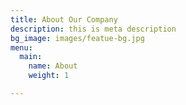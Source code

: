 ```yaml
---
title: About Our Company
description: this is meta description
bg_image: images/featue-bg.jpg
menu:
  main:
    name: About
    weight: 1

---
```

